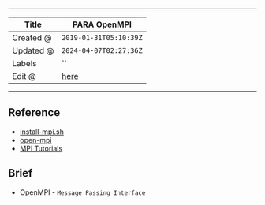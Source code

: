 -----

| Title     | PARA OpenMPI                                      |
| --------- | ------------------------------------------------- |
| Created @ | `2019-01-31T05:10:39Z`                            |
| Updated @ | `2024-04-07T02:27:36Z`                            |
| Labels    | \`\`                                              |
| Edit @    | [here](https://github.com/junxnone/opt/issues/35) |

-----

## Reference

  - [install-mpi.sh](https://github.com/tensorlayer/openpose-plus/blob/master/scripts/install-mpi.sh)
  - [open-mpi](https://www.open-mpi.org/)
  - [MPI Tutorials](https://mpitutorial.com/tutorials/)

## Brief

  - OpenMPI - `Message Passing Interface`
